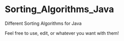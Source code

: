 # Sorting_Algorithms_Java
Different Sorting Algorithms for Java

Feel free to use, edit, or whatever you want with them!

